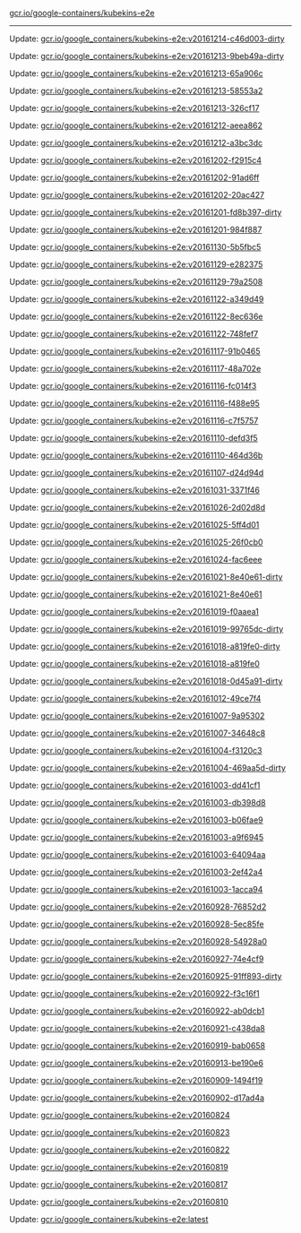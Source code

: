 [gcr.io/google-containers/kubekins-e2e](https://hub.docker.com/r/cruse/kubekins-e2e/tags/) 

----
Update: [gcr.io/google_containers/kubekins-e2e:v20161214-c46d003-dirty](https://hub.docker.com/r/cruse/kubekins-e2e/tags/)

Update: [gcr.io/google_containers/kubekins-e2e:v20161213-9beb49a-dirty](https://hub.docker.com/r/cruse/kubekins-e2e/tags/)

Update: [gcr.io/google_containers/kubekins-e2e:v20161213-65a906c](https://hub.docker.com/r/cruse/kubekins-e2e/tags/)

Update: [gcr.io/google_containers/kubekins-e2e:v20161213-58553a2](https://hub.docker.com/r/cruse/kubekins-e2e/tags/)

Update: [gcr.io/google_containers/kubekins-e2e:v20161213-326cf17](https://hub.docker.com/r/cruse/kubekins-e2e/tags/)

Update: [gcr.io/google_containers/kubekins-e2e:v20161212-aeea862](https://hub.docker.com/r/cruse/kubekins-e2e/tags/)

Update: [gcr.io/google_containers/kubekins-e2e:v20161212-a3bc3dc](https://hub.docker.com/r/cruse/kubekins-e2e/tags/)

Update: [gcr.io/google_containers/kubekins-e2e:v20161202-f2915c4](https://hub.docker.com/r/cruse/kubekins-e2e/tags/)

Update: [gcr.io/google_containers/kubekins-e2e:v20161202-91ad6ff](https://hub.docker.com/r/cruse/kubekins-e2e/tags/)

Update: [gcr.io/google_containers/kubekins-e2e:v20161202-20ac427](https://hub.docker.com/r/cruse/kubekins-e2e/tags/)

Update: [gcr.io/google_containers/kubekins-e2e:v20161201-fd8b397-dirty](https://hub.docker.com/r/cruse/kubekins-e2e/tags/)

Update: [gcr.io/google_containers/kubekins-e2e:v20161201-984f887](https://hub.docker.com/r/cruse/kubekins-e2e/tags/)

Update: [gcr.io/google_containers/kubekins-e2e:v20161130-5b5fbc5](https://hub.docker.com/r/cruse/kubekins-e2e/tags/)

Update: [gcr.io/google_containers/kubekins-e2e:v20161129-e282375](https://hub.docker.com/r/cruse/kubekins-e2e/tags/)

Update: [gcr.io/google_containers/kubekins-e2e:v20161129-79a2508](https://hub.docker.com/r/cruse/kubekins-e2e/tags/)

Update: [gcr.io/google_containers/kubekins-e2e:v20161122-a349d49](https://hub.docker.com/r/cruse/kubekins-e2e/tags/)

Update: [gcr.io/google_containers/kubekins-e2e:v20161122-8ec636e](https://hub.docker.com/r/cruse/kubekins-e2e/tags/)

Update: [gcr.io/google_containers/kubekins-e2e:v20161122-748fef7](https://hub.docker.com/r/cruse/kubekins-e2e/tags/)

Update: [gcr.io/google_containers/kubekins-e2e:v20161117-91b0465](https://hub.docker.com/r/cruse/kubekins-e2e/tags/)

Update: [gcr.io/google_containers/kubekins-e2e:v20161117-48a702e](https://hub.docker.com/r/cruse/kubekins-e2e/tags/)

Update: [gcr.io/google_containers/kubekins-e2e:v20161116-fc014f3](https://hub.docker.com/r/cruse/kubekins-e2e/tags/)

Update: [gcr.io/google_containers/kubekins-e2e:v20161116-f488e95](https://hub.docker.com/r/cruse/kubekins-e2e/tags/)

Update: [gcr.io/google_containers/kubekins-e2e:v20161116-c7f5757](https://hub.docker.com/r/cruse/kubekins-e2e/tags/)

Update: [gcr.io/google_containers/kubekins-e2e:v20161110-defd3f5](https://hub.docker.com/r/cruse/kubekins-e2e/tags/)

Update: [gcr.io/google_containers/kubekins-e2e:v20161110-464d36b](https://hub.docker.com/r/cruse/kubekins-e2e/tags/)

Update: [gcr.io/google_containers/kubekins-e2e:v20161107-d24d94d](https://hub.docker.com/r/cruse/kubekins-e2e/tags/)

Update: [gcr.io/google_containers/kubekins-e2e:v20161031-3371f46](https://hub.docker.com/r/cruse/kubekins-e2e/tags/)

Update: [gcr.io/google_containers/kubekins-e2e:v20161026-2d02d8d](https://hub.docker.com/r/cruse/kubekins-e2e/tags/)

Update: [gcr.io/google_containers/kubekins-e2e:v20161025-5ff4d01](https://hub.docker.com/r/cruse/kubekins-e2e/tags/)

Update: [gcr.io/google_containers/kubekins-e2e:v20161025-26f0cb0](https://hub.docker.com/r/cruse/kubekins-e2e/tags/)

Update: [gcr.io/google_containers/kubekins-e2e:v20161024-fac6eee](https://hub.docker.com/r/cruse/kubekins-e2e/tags/)

Update: [gcr.io/google_containers/kubekins-e2e:v20161021-8e40e61-dirty](https://hub.docker.com/r/cruse/kubekins-e2e/tags/)

Update: [gcr.io/google_containers/kubekins-e2e:v20161021-8e40e61](https://hub.docker.com/r/cruse/kubekins-e2e/tags/)

Update: [gcr.io/google_containers/kubekins-e2e:v20161019-f0aaea1](https://hub.docker.com/r/cruse/kubekins-e2e/tags/)

Update: [gcr.io/google_containers/kubekins-e2e:v20161019-99765dc-dirty](https://hub.docker.com/r/cruse/kubekins-e2e/tags/)

Update: [gcr.io/google_containers/kubekins-e2e:v20161018-a819fe0-dirty](https://hub.docker.com/r/cruse/kubekins-e2e/tags/)

Update: [gcr.io/google_containers/kubekins-e2e:v20161018-a819fe0](https://hub.docker.com/r/cruse/kubekins-e2e/tags/)

Update: [gcr.io/google_containers/kubekins-e2e:v20161018-0d45a91-dirty](https://hub.docker.com/r/cruse/kubekins-e2e/tags/)

Update: [gcr.io/google_containers/kubekins-e2e:v20161012-49ce7f4](https://hub.docker.com/r/cruse/kubekins-e2e/tags/)

Update: [gcr.io/google_containers/kubekins-e2e:v20161007-9a95302](https://hub.docker.com/r/cruse/kubekins-e2e/tags/)

Update: [gcr.io/google_containers/kubekins-e2e:v20161007-34648c8](https://hub.docker.com/r/cruse/kubekins-e2e/tags/)

Update: [gcr.io/google_containers/kubekins-e2e:v20161004-f3120c3](https://hub.docker.com/r/cruse/kubekins-e2e/tags/)

Update: [gcr.io/google_containers/kubekins-e2e:v20161004-469aa5d-dirty](https://hub.docker.com/r/cruse/kubekins-e2e/tags/)

Update: [gcr.io/google_containers/kubekins-e2e:v20161003-dd41cf1](https://hub.docker.com/r/cruse/kubekins-e2e/tags/)

Update: [gcr.io/google_containers/kubekins-e2e:v20161003-db398d8](https://hub.docker.com/r/cruse/kubekins-e2e/tags/)

Update: [gcr.io/google_containers/kubekins-e2e:v20161003-b06fae9](https://hub.docker.com/r/cruse/kubekins-e2e/tags/)

Update: [gcr.io/google_containers/kubekins-e2e:v20161003-a9f6945](https://hub.docker.com/r/cruse/kubekins-e2e/tags/)

Update: [gcr.io/google_containers/kubekins-e2e:v20161003-64094aa](https://hub.docker.com/r/cruse/kubekins-e2e/tags/)

Update: [gcr.io/google_containers/kubekins-e2e:v20161003-2ef42a4](https://hub.docker.com/r/cruse/kubekins-e2e/tags/)

Update: [gcr.io/google_containers/kubekins-e2e:v20161003-1acca94](https://hub.docker.com/r/cruse/kubekins-e2e/tags/)

Update: [gcr.io/google_containers/kubekins-e2e:v20160928-76852d2](https://hub.docker.com/r/cruse/kubekins-e2e/tags/)

Update: [gcr.io/google_containers/kubekins-e2e:v20160928-5ec85fe](https://hub.docker.com/r/cruse/kubekins-e2e/tags/)

Update: [gcr.io/google_containers/kubekins-e2e:v20160928-54928a0](https://hub.docker.com/r/cruse/kubekins-e2e/tags/)

Update: [gcr.io/google_containers/kubekins-e2e:v20160927-74e4cf9](https://hub.docker.com/r/cruse/kubekins-e2e/tags/)

Update: [gcr.io/google_containers/kubekins-e2e:v20160925-91ff893-dirty](https://hub.docker.com/r/cruse/kubekins-e2e/tags/)

Update: [gcr.io/google_containers/kubekins-e2e:v20160922-f3c16f1](https://hub.docker.com/r/cruse/kubekins-e2e/tags/)

Update: [gcr.io/google_containers/kubekins-e2e:v20160922-ab0dcb1](https://hub.docker.com/r/cruse/kubekins-e2e/tags/)

Update: [gcr.io/google_containers/kubekins-e2e:v20160921-c438da8](https://hub.docker.com/r/cruse/kubekins-e2e/tags/)

Update: [gcr.io/google_containers/kubekins-e2e:v20160919-bab0658](https://hub.docker.com/r/cruse/kubekins-e2e/tags/)

Update: [gcr.io/google_containers/kubekins-e2e:v20160913-be190e6](https://hub.docker.com/r/cruse/kubekins-e2e/tags/)

Update: [gcr.io/google_containers/kubekins-e2e:v20160909-1494f19](https://hub.docker.com/r/cruse/kubekins-e2e/tags/)

Update: [gcr.io/google_containers/kubekins-e2e:v20160902-d17ad4a](https://hub.docker.com/r/cruse/kubekins-e2e/tags/)

Update: [gcr.io/google_containers/kubekins-e2e:v20160824](https://hub.docker.com/r/cruse/kubekins-e2e/tags/)

Update: [gcr.io/google_containers/kubekins-e2e:v20160823](https://hub.docker.com/r/cruse/kubekins-e2e/tags/)

Update: [gcr.io/google_containers/kubekins-e2e:v20160822](https://hub.docker.com/r/cruse/kubekins-e2e/tags/)

Update: [gcr.io/google_containers/kubekins-e2e:v20160819](https://hub.docker.com/r/cruse/kubekins-e2e/tags/)

Update: [gcr.io/google_containers/kubekins-e2e:v20160817](https://hub.docker.com/r/cruse/kubekins-e2e/tags/)

Update: [gcr.io/google_containers/kubekins-e2e:v20160810](https://hub.docker.com/r/cruse/kubekins-e2e/tags/)

Update: [gcr.io/google_containers/kubekins-e2e:latest](https://hub.docker.com/r/cruse/kubekins-e2e/tags/)

